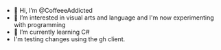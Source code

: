 - 👋 Hi, I’m @CoffeeeAddicted
- 👀 I’m interested in visual arts and language and I'm now experimenting with programming
- 🌱 I’m currently learning C# 
- I'm testing changes using the gh client.

<!---
CoffeeeAddicted/CoffeeeAddicted is a ✨ special ✨ repository because its `README.md` (this file) appears on your GitHub profile.
You can click the Preview link to take a look at your changes.
--->
